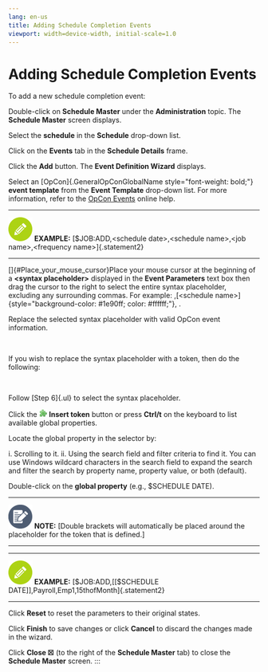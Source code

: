 ```yaml
---
lang: en-us
title: Adding Schedule Completion Events
viewport: width=device-width, initial-scale=1.0
---
```


#  Adding Schedule Completion Events

To add a new schedule completion event:

Double-click on **Schedule Master** under the **Administration** topic.
The **Schedule Master** screen displays.

Select the **schedule** in the **Schedule** drop-down list.

Click on the **Events** tab in the **Schedule Details** frame.

Click the **Add** button. The **Event Definition Wizard** displays.

Select an [OpCon]{.GeneralOpConGlobalName style="font-weight: bold;"} **event template** from the **Event Template** drop-down list. For more
information, refer to the [OpCon Events](../../OpCon-Events/Overview.md) online help.

  --------------------------------------------------------------------------------------------------------------------------------- -----------------------------------------------------------------------------------------------------------
  ![White pencil icon on green circular background](../../../Resources/Images/example-icon(48x48).png "Example icon")   **EXAMPLE:** [\$JOB:ADD,\<schedule date\>,\<schedule name\>,\<job name\>,\<frequency name\>]{.statement2}
  --------------------------------------------------------------------------------------------------------------------------------- -----------------------------------------------------------------------------------------------------------

[]{#Place_your_mouse_cursor}Place your mouse cursor at the beginning of a **\<syntax placeholder\>** displayed in the **Event Parameters** text
box then drag the cursor to the right to select the entire syntax
placeholder, excluding any surrounding commas. For example: ,[\<schedule name\>]{style="background-color: #1e90ff; color: #ffffff;"}, .

Replace the selected syntax placeholder with valid
OpCon event information.

 

If you wish to replace the syntax placeholder with a token, then do the
following:

 

Follow [Step 6]{.ul} to select the syntax placeholder.

Click the ![Insert Token buton](../../../Resources/Images/EM/EMinserttoken.png "Insert Token button")
**Insert token** button or press **Ctrl/t** on the keyboard to list
available global properties.

Locate the global property in the selector by:

i.  Scrolling to it.
ii. Using the search field and filter criteria to find it. You can use
    Windows wildcard characters in the search field to expand the search
    and filter the search by property name, property value, or both
    (default).

Double-click on the **global property** (e.g., \$SCHEDULE DATE).

  -------------------------------------------------------------------------------------------------------------------------------- ----------------------------------------------------------------------------------------------------------------------------
  ![White pencil/paper icon on gray circular background](../../../Resources/Images/note-icon(48x48).png "Note icon")   **NOTE:** [Double brackets will automatically be placed around the placeholder for the token that is defined.]
  -------------------------------------------------------------------------------------------------------------------------------- ----------------------------------------------------------------------------------------------------------------------------

  --------------------------------------------------------------------------------------------------------------------------------- ----------------------------------------------------------------------------------------
  ![White pencil icon on green circular background](../../../Resources/Images/example-icon(48x48).png "Example icon")   **EXAMPLE:** [\$JOB:ADD,\[\[\$SCHEDULE DATE\]\],Payroll,Emp1,15thofMonth]{.statement2}
  --------------------------------------------------------------------------------------------------------------------------------- ----------------------------------------------------------------------------------------

Click **Reset** to reset the parameters to their original states.

Click **Finish** to save changes or click **Cancel** to discard the
changes made in the wizard.

Click **Close ☒** (to the right of the **Schedule Master** tab) to close
the **Schedule Master** screen.
:::

 

